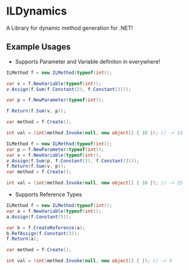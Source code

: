 # ILDynamics
A Library for dynamic method generation for .NET!

## Example Usages
- Supports Parameter and Variable definiton in everywhere!

```csharp
ILMethod f = new ILMethod(typeof(int));

var v = f.NewVariable(typeof(int));
v.Assign(f.Sum(f.Constant(2), f.Constant(3)));

var p = f.NewParameter(typeof(int));

f.Return(f.Sum(v, p));

var method = f.Create();

int val = (int)method.Invoke(null, new object[] { 10 }); // -> 15
```

```csharp
ILMethod f = new ILMethod(typeof(int));
var p = f.NewParameter(typeof(int));
var v = f.NewVariable(typeof(int));
v.Assign(f.Sum(p, f.Constant(2), f.Constant(3)));
f.Return(f.Sum(v, p));
var method = f.Create();

int val = (int)method.Invoke(null, new object[] { 10 }); // -> 25
```

- Supports Reference Types
```csharp
ILMethod f = new ILMethod(typeof(int));
var a = f.NewVariable(typeof(int));
a.Assign(f.Constant(5));

var b = f.CreateReference(a);
b.RefAssign(f.Constant(3));
f.Return(a);

var method = f.Create();

int val = (int)method.Invoke(null, new object[] { }); // -> 3
```
